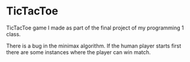 # TicTacToe
<p>TicTacToe game I made as part of the final project of my programming 1 class.</P>
<p>There is a bug in the minimax algorithm. If the human player starts first there are some instances where the player can win match.</p>
